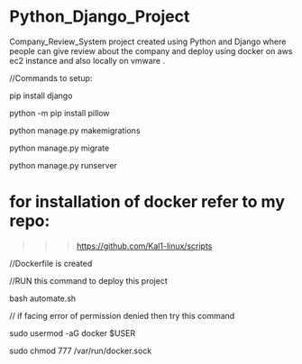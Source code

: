 # Python_Django_Project
Company_Review_System project created using Python and Django where people can give review about the company and deploy using docker on aws ec2 instance and also locally on vmware .

//Commands to setup:


pip install django

python -m pip install pillow 

python manage.py makemigrations

python manage.py migrate

python manage.py runserver

# for installation of docker refer to my repo:
>>> https://github.com/Kal1-linux/scripts

//Dockerfile is created 

//RUN this command to deploy this project

bash automate.sh

// if facing error of permission denied then try this command

sudo usermod -aG docker $USER

sudo chmod 777 /var/run/docker.sock



